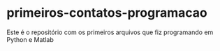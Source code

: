 # primeiros-contatos-programacao
Este é o repositório com os primeiros arquivos que fiz programando em Python e Matlab
